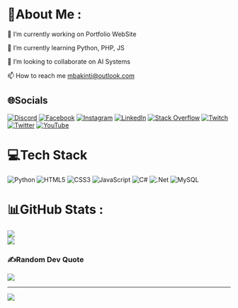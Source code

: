 # 💫About Me :
🔭 I’m currently working on Portfolio WebSite

🌱 I’m currently learning Python, PHP, JS

👯 I’m looking to collaborate on AI Systems

📫 How to reach me mbakinti@outlook.com

## 🌐Socials
[![Discord](https://img.shields.io/badge/Discord-%237289DA.svg?logo=discord&logoColor=white)](htttps://discord.gg/barishizm) [![Facebook](https://img.shields.io/badge/Facebook-%231877F2.svg?logo=Facebook&logoColor=white)](https://facebook.com/barishzm) [![Instagram](https://img.shields.io/badge/Instagram-%23E4405F.svg?logo=Instagram&logoColor=white)](https://instagram.com/barishizm) [![LinkedIn](https://img.shields.io/badge/LinkedIn-%230077B5.svg?logo=linkedin&logoColor=white)](https://linkedin.com/in/barishizm) [![Stack Overflow](https://img.shields.io/badge/-Stackoverflow-FE7A16?logo=stack-overflow&logoColor=white)](https://stackoverflow.com/users/18748850) [![Twitch](https://img.shields.io/badge/Twitch-%239146FF.svg?logo=Twitch&logoColor=white)](https://twitch.tv/barishizmm) [![Twitter](https://img.shields.io/badge/Twitter-%231DA1F2.svg?logo=Twitter&logoColor=white)](https://twitter.com/barishizm) [![YouTube](https://img.shields.io/badge/YouTube-%23FF0000.svg?logo=YouTube&logoColor=white)](https://youtube.com/c/UCXQgLz2GhJ3Tg5aIVqL7q3g) 

# 💻Tech Stack
![Python](https://img.shields.io/badge/python-3670A0?style=for-the-badge&logo=python&logoColor=ffdd54) ![HTML5](https://img.shields.io/badge/html5-%23E34F26.svg?style=for-the-badge&logo=html5&logoColor=white) ![CSS3](https://img.shields.io/badge/css3-%231572B6.svg?style=for-the-badge&logo=css3&logoColor=white) ![JavaScript](https://img.shields.io/badge/javascript-%23323330.svg?style=for-the-badge&logo=javascript&logoColor=%23F7DF1E) ![C#](https://img.shields.io/badge/c%23-%23239120.svg?style=for-the-badge&logo=c-sharp&logoColor=white) ![.Net](https://img.shields.io/badge/.NET-5C2D91?style=for-the-badge&logo=.net&logoColor=white) ![MySQL](https://img.shields.io/badge/mysql-%2300f.svg?style=for-the-badge&logo=mysql&logoColor=white)
# 📊GitHub Stats :
![](https://github-readme-streak-stats.herokuapp.com/?user=barishizm&theme=dark&hide_border=true)<br/>
![](https://github-readme-stats.vercel.app/api/top-langs/?username=barishizm&theme=dark&hide_border=true&include_all_commits=false&count_private=false&layout=compact)

### ✍️Random Dev Quote
![](https://quotes-github-readme.vercel.app/api?type=horizontal&theme=dark)

---
[![](https://visitcount.itsvg.in/api?id=barishizm&icon=0&color=0)](https://visitcount.itsvg.in)
